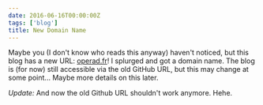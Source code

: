 ```yaml
---
date: 2016-06-16T00:00:00Z
tags: ['blog']
title: New Domain Name
---
```


Maybe you (I don't know who reads this anyway) haven't noticed, but this blog has a new URL: [operad.fr](https://operad.fr)! I splurged and got a domain name. The blog is (for now) still accessible via the old GitHub URL, but this may change at some point... Maybe more details on this later.

*Update:* And now the old Github URL shouldn't work anymore. Hehe.
